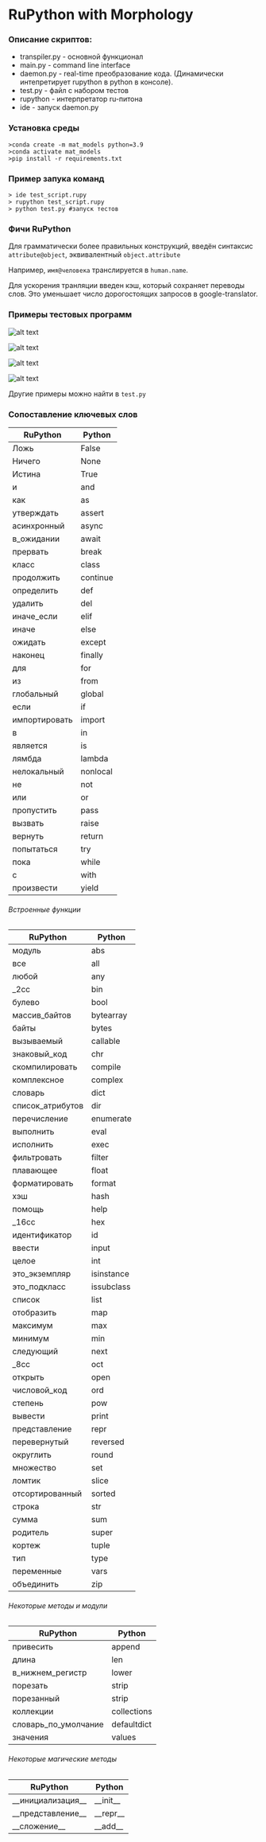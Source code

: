 # RuPython with Morphology 

### Описание скриптов:
	 
  * transpiler.py - основной функционал
  * main.py - command line interface
  * daemon.py - real-time преобразование кода. (Динамически интепретирует rupython в python в консоле).
  * test.py - файл с набором тестов
  * rupython - интерпретатор ru-питона
  * ide - запуск daemon.py
  
### Установка среды

```console
>conda create -m mat_models python=3.9
>conda activate mat_models
>pip install -r requirements.txt
```

### Пример запука команд

	> ide test_script.rupy
	> rupython test_script.rupy
	> python test.py #запуск тестов

### Фичи RuPython

Для грамматически более правильных конструкций, введён синтаксис `attribute@object`, эквивалентный `object.attribute`

Например, `имя@человека` транслируется в `human.name`.

Для ускорения транляции введен кэш, который сохраняет переводы слов. Это уменьшает число дорогостоящих запросов в google-translator.

### Примеры тестовых программ

![alt text](https://github.com/LoggerHead22/MatModels/blob/main/3.5/test_images/Screenshot_1.png?raw=true)

![alt text](https://github.com/LoggerHead22/MatModels/blob/main/3.5/test_images/Screenshot_3.png?raw=true)

![alt text](https://github.com/LoggerHead22/MatModels/blob/main/3.5/test_images/Screenshot_4.png?raw=true)

![alt text](https://github.com/LoggerHead22/MatModels/blob/main/3.5/test_images/Screenshot_7.png?raw=true)

Другие примеры можно найти в `test.py`

### Сопоставление ключевых слов

| RuPython           | Python              |
|--------------------|---------------------|
|Ложь                | False               |
|Ничего              | None                |
|Истина              | True                |
|и                   | and                 |
|как                 | as                  |
|утверждать          | assert              |
|асинхронный         | async               |
|в_ожидании          | await               |
|прервать            | break               |
|класс               | class               |
|продолжить          | continue            |
|определить          | def                 |
|удалить             | del                 |
|иначе_если          | elif                |
|иначе               | else                |
|ожидать             | except              |
|наконец             | finally             |
|для                 | for                 |
|из                  | from                |
|глобальный          | global              |
|если                | if                  |
|импортировать       | import              |
|в                   | in                  |
|является            | is                  |
|лямбда              | lambda              |
|нелокальный         | nonlocal            |
|не                  | not                 |
|или                 | or                  |
|пропустить          | pass                |
|вызвать             | raise               |
|вернуть             | return              |
|попытаться          | try                 |
|пока                | while               |
|с                   | with                |
|произвести          | yield               |

###### Встроенные функции 
| RuPython           | Python              |
|--------------------|---------------------|
|модуль              | abs                 |
|все                 | all                 |
|любой               | any                 |
|_2сс                | bin                 |
|булево              | bool                |
|массив_байтов       | bytearray           |
|байты               | bytes               |
|вызываемый          | callable            |
|знаковый_код        | chr                 |
|скомпилировать      | compile             |
|комплексное         | complex             |
|словарь             | dict                |
|список_атрибутов    | dir                 |
|перечисление        | enumerate           |
|выполнить           | eval                |
|исполнить           | exec                |
|фильтровать         | filter              |
|плавающее           | float               |
|форматировать       | format              |
|хэш                 | hash                |
|помощь              | help                |
|_16сс               | hex                 |
|идентификатор       | id                  |
|ввести              | input               |
|целое               | int                 |
|это_экземпляр       | isinstance          |
|это_подкласс        | issubclass          |
|список              | list                |
|отобразить          | map                 |
|максимум            | max                 |
|минимум             | min                 |
|следующий           | next                |
|_8сс                | oct                 |
|открыть             | open                |
|числовой_код        | ord                 |
|степень             | pow                 |
|вывести             | print               |
|представление       | repr                |
|перевернутый        | reversed            |
|округлить           | round               |
|множество           | set                 |
|ломтик              | slice               |
|отсортированный     | sorted              |
|строка              | str                 |
|сумма               | sum                 |
|родитель            | super               |
|кортеж              | tuple               |
|тип                 | type                |
|переменные          | vars                |
|объединить          | zip                 |

###### Некоторые методы и модули   
| RuPython           | Python              |
|--------------------|---------------------|
|привесить           | append              |
|длина               | len                 |
|в_нижнем_регистр    | lower               |
|порезать            | strip               |
|порезанный          | strip               |
|коллекции           | collections         |
|словарь_по_умолчание| defaultdict         |
|значения            | values              |

###### Некоторые магические методы 

| RuPython           | Python              |
|--------------------|---------------------|
|\_\_инициализация__   | \_\_init__            |
|\_\_представление__   | \_\_repr__            |
|\_\_сложение__        | \_\_add__             |



